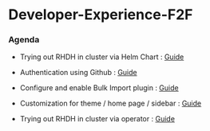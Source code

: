 # Developer-Experience-F2F

### Agenda

- Trying out RHDH in cluster via Helm Chart :  [Guide](https://github.com/its-mitesh-kumar/Developer-Experience-F2F/tree/main/backstage-helm-chart)

- Authentication using Github :  [Guide](https://github.com/its-mitesh-kumar/Developer-Experience-F2F/tree/main/backstage-helm-chart)

- Configure and enable Bulk Import plugin :  [Guide](https://github.com/its-mitesh-kumar/Developer-Experience-F2F/blob/main/Enable%20Bulk%20Import%20Plugin/README.md)

- Customization for theme / home page / sidebar :  [Guide](https://github.com/its-mitesh-kumar/Developer-Experience-F2F/blob/main/Customizing%20RHDH/README.md)

- Trying out RHDH in cluster via operator :  [Guide](https://github.com/its-mitesh-kumar/Developer-Experience-F2F/blob/main/README.md)


